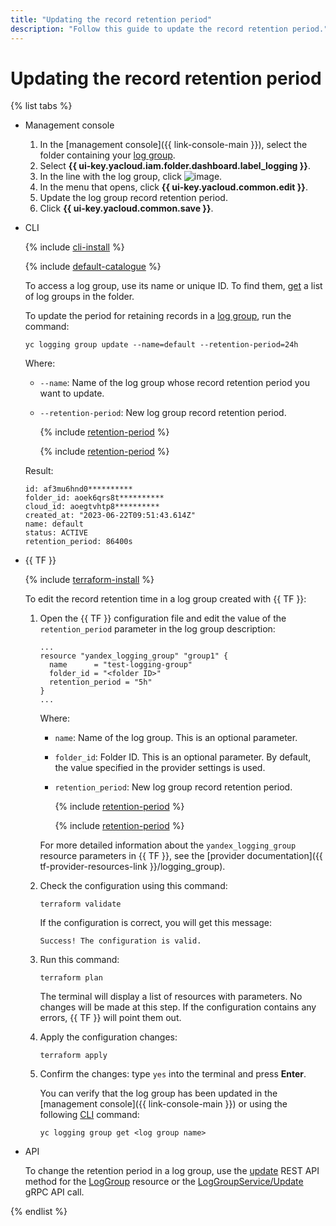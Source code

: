 ```yaml
---
title: "Updating the record retention period"
description: "Follow this guide to update the record retention period."
---
```


# Updating the record retention period

{% list tabs %}

- Management console

   1. In the [management console]({{ link-console-main }}), select the folder containing your [log group](../concepts/log-group.md).
   1. Select **{{ ui-key.yacloud.iam.folder.dashboard.label_logging }}**.
   1. In the line with the log group, click ![image](../../_assets/horizontal-ellipsis.svg).
   1. In the menu that opens, click **{{ ui-key.yacloud.common.edit }}**.
   1. Update the log group record retention period.
   1. Click **{{ ui-key.yacloud.common.save }}**.

- CLI

   {% include [cli-install](../../_includes/cli-install.md) %}

   {% include [default-catalogue](../../_includes/default-catalogue.md) %}

   To access a log group, use its name or unique ID. To find them, [get](./list.md) a list of log groups in the folder.

   To update the period for retaining records in a [log group](../concepts/log-group.md), run the command:

   ```
   yc logging group update --name=default --retention-period=24h
   ```

   Where:

   * `--name`: Name of the log group whose record retention period you want to update.
   * `--retention-period`: New log group record retention period.

      {% include [retention-period](../../_includes/logging/retention-period.md) %}

      {% include [retention-period](../../_includes/logging/retention-period-format.md) %}

   Result:

   ```
   id: af3mu6hnd0**********
   folder_id: aoek6qrs8t**********
   cloud_id: aoegtvhtp8**********
   created_at: "2023-06-22T09:51:43.614Z"
   name: default
   status: ACTIVE
   retention_period: 86400s
   ```

- {{ TF }}

   {% include [terraform-install](../../_includes/terraform-install.md) %}

   To edit the record retention time in a log group created with {{ TF }}:

   1. Open the {{ TF }} configuration file and edit the value of the `retention_period` parameter in the log group description:

      ```hcl
      ...
      resource "yandex_logging_group" "group1" {
        name      = "test-logging-group"
        folder_id = "<folder ID>"
        retention_period = "5h"
      }
      ...
      ```

      Where:

      * `name`: Name of the log group. This is an optional parameter.
      * `folder_id`: Folder ID. This is an optional parameter. By default, the value specified in the provider settings is used.
      * `retention_period`: New log group record retention period.

         {% include [retention-period](../../_includes/logging/retention-period.md) %}

         {% include [retention-period](../../_includes/logging/retention-period-format.md) %}

      For more detailed information about the `yandex_logging_group` resource parameters in {{ TF }}, see the [provider documentation]({{ tf-provider-resources-link }}/logging_group).

   1. Check the configuration using this command:

      ```
      terraform validate
      ```

      If the configuration is correct, you will get this message:

      ```
      Success! The configuration is valid.
      ```

   1. Run this command:

      ```
      terraform plan
      ```

      The terminal will display a list of resources with parameters. No changes will be made at this step. If the configuration contains any errors, {{ TF }} will point them out.

   1. Apply the configuration changes:

      ```
      terraform apply
      ```

   1. Confirm the changes: type `yes` into the terminal and press **Enter**.

      You can verify that the log group has been updated in the [management console]({{ link-console-main }}) or using the following [CLI](../../cli/quickstart.md) command:

      ```
      yc logging group get <log group name>
      ```

- API

   To change the retention period in a log group, use the [update](../api-ref/LogGroup/update.md) REST API method for the [LogGroup](../api-ref/LogGroup/index.md) resource or the [LogGroupService/Update](../api-ref/grpc/log_group_service.md#Update) gRPC API call.

{% endlist %}

